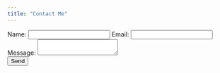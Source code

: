 ```yaml
---
title: "Contact Me"
---
```


<form action="//formspree.io/ricardo@feliciano.tech" method="POST">
	<label for="name">Name:</label>
	<input type="text" name="name" />
	<label for="_replyto">Email:</label>
	<input type="email" name="_replyto" />
	<label for="message">Message:</label>
	<textarea name="message"></textarea>
	<div class="form-group form-footer">
		<input type="submit" value="Send" class="btn btn-primary" />
	</div>
</form>

